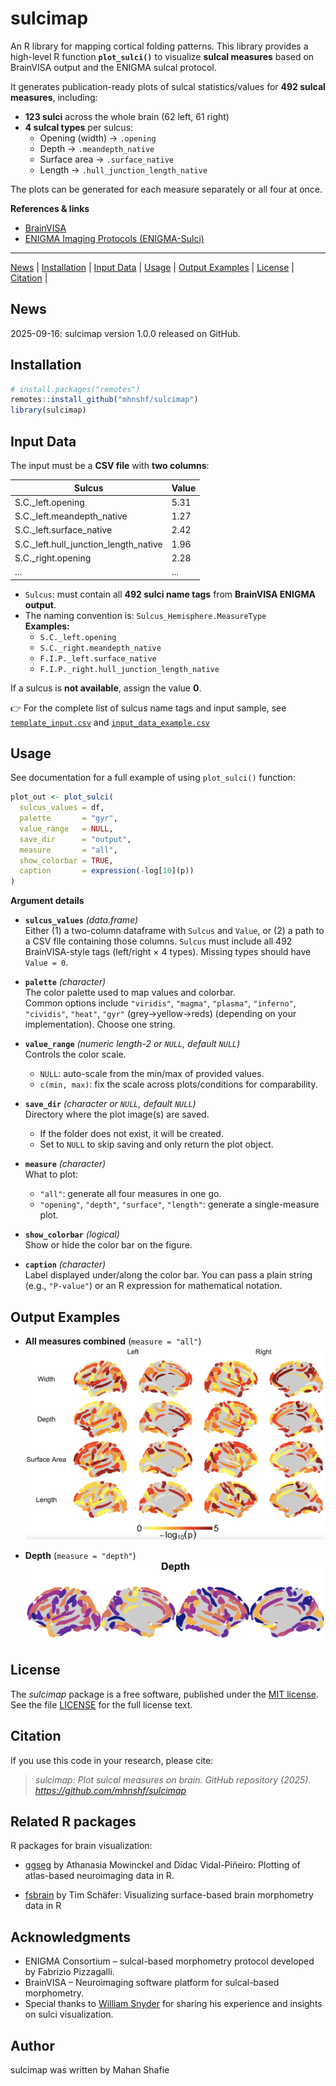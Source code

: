# sulcimap

An R library for mapping cortical folding patterns. This library provides a high-level R function **`plot_sulci()`** to visualize **sulcal measures** based on BrainVISA output and the ENIGMA sulcal protocol.  

It generates publication-ready plots of sulcal statistics/values for **492 sulcal measures**, including:  
- **123 sulci** across the whole brain (62 left, 61 right)  
- **4 sulcal types** per sulcus:  
  - Opening (width) → `.opening`  
  - Depth → `.meandepth_native`  
  - Surface area → `.surface_native`  
  - Length → `.hull_junction_length_native`  

The plots can be generated for each measure separately or all four at once.

**References & links**  
- [BrainVISA](https://brainvisa.info/web/)
- [ENIGMA Imaging Protocols (ENIGMA-Sulci)](https://enigma.ini.usc.edu/protocols/imaging-protocols/)

---

[News](#news) | [Installation](#installation) | [Input Data](#input-data) | [Usage](#Usage) |  [Output Examples](#output-examples) | [License](#license) | [Citation](#citation) |

## News
2025-09-16: sulcimap version 1.0.0 released on GitHub.

## Installation

```r
# install.packages("remotes")
remotes::install_github("mhnshf/sulcimap")
library(sulcimap)
```

## Input Data
The input must be a **CSV file** with **two columns**:

| Sulcus                                | Value |
|---------------------------------------|-------|
| S.C._left.opening                     | 5.31  |
| S.C._left.meandepth_native            | 1.27  |
| S.C._left.surface_native              | 2.42  |
| S.C._left.hull_junction_length_native | 1.96  |
| S.C._right.opening                    | 2.28  |
| ...                                   | ...   |

- `Sulcus`: must contain all **492 sulci name tags** from **BrainVISA ENIGMA output**.  
- The naming convention is: `Sulcus_Hemisphere.MeasureType`  
  **Examples:**
  - `S.C._left.opening`
  - `S.C._right.meandepth_native`
  - `F.I.P._left.surface_native`
  - `F.I.P._right.hull_junction_length_native`

If a sulcus is **not available**, assign the value **0**.  

👉 For the complete list of sulcus name tags and input sample, see [`template_input.csv`](inst/extdata/template_input.csv) and [`input_data_example.csv`](inst/extdata/input_data_example.csv)

## Usage

See documentation for a full example of using `plot_sulci()` function:

```r
plot_out <- plot_sulci(
  sulcus_values = df,
  palette       = "gyr",
  value_range   = NULL,
  save_dir      = "output",
  measure       = "all",
  show_colorbar = TRUE,
  caption       = expression(-log[10](p))
)
```
**Argument details**

- **`sulcus_values`** *(data.frame)*  
  Either (1) a two-column dataframe with `Sulcus` and `Value`, or (2) a path to a CSV file containing those columns.
  `Sulcus` must include all 492 BrainVISA-style tags (left/right × 4 types). Missing types should have `Value = 0`.

- **`palette`** *(character)*  
  The color palette used to map values and colorbar.  
  Common options include `"viridis"`, `"magma"`, `"plasma"`, `"inferno"`, `"cividis"`, `"heat"`, `"gyr"` (grey→yellow→reds) (depending on your implementation). Choose one string.

- **`value_range`** *(numeric length-2 or `NULL`, default `NULL`)*  
  Controls the color scale.  
  - `NULL`: auto-scale from the min/max of provided values.  
  - `c(min, max)`: fix the scale across plots/conditions for comparability.

- **`save_dir`** *(character or `NULL`, default `NULL`)*  
  Directory where the plot image(s) are saved.  
  - If the folder does not exist, it will be created.  
  - Set to `NULL` to skip saving and only return the plot object.

- **`measure`** *(character)*  
  What to plot:  
  - `"all"`: generate all four measures in one go.  
  - `"opening"`, `"depth"`, `"surface"`, `"length"`: generate a single-measure plot.

- **`show_colorbar`** *(logical)*  
  Show or hide the color bar on the figure.

- **`caption`** *(character)*  
  Label displayed under/along the color bar. You can pass a plain string (e.g., `"P-value"`) or an R expression for mathematical notation.


## Output Examples
- **All measures combined** (`measure = "all"`)  
![All four measures](inst/figures/figure_01.png)

- **Depth** (`measure = "depth"`)  
![Depth](inst/figures/figure_02.png)

## License

The *sulcimap* package is a free software, published under the [MIT license](https://opensource.org/licenses/MIT).
See the file [LICENSE](./LICENSE.md) for the full license text.

## Citation

If you use this code in your research, please cite:

> *sulcimap: Plot sulcal measures on brain. GitHub repository (2025). https://github.com/mhnshf/sulcimap*

## Related R packages

R packages for brain visualization:

* [ggseg](https://github.com/LCBC-UiO/ggseg) by Athanasia Mowinckel and Didac Vidal-Piñeiro: Plotting of atlas-based neuroimaging data in R.

* [fsbrain](https://github.com/dfsp-spirit/fsbrain) by Tim Schäfer: Visualizing  surface-based brain morphometry data in R

## Acknowledgments

- ENIGMA Consortium – sulcal-based morphometry protocol developed by Fabrizio Pizzagalli.  
- BrainVISA – Neuroimaging software platform for sulcal-based morphometry.
- Special thanks to [William Snyder](https://github.com/willsnyder12) for sharing his experience and insights on sulci visualization.

## Author
sulcimap was written by Mahan Shafie
